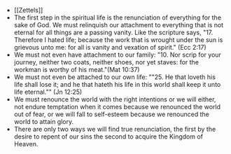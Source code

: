 - [[Zettels]]
- The first step in the spiritual life is the renunciation of everything for the sake of God. We must relinquish our attachment to everything that is not eternal for all things are a passing vanity. Like the scripture says, "17. Therefore I hated life; because the work that is wrought under the sun is grievous unto me: for all is vanity and vexation of spirit." (Ecc 2:17)
- We must not even have attachment to our family: "10. Nor scrip for your journey, neither two coats, neither shoes, nor yet staves: for the workman is worthy of his meat."(Mat 10:37)
- We must not even be attached to our own life: ""25. He that loveth his life shall lose it; and he that hateth his life in this world shall keep it unto life eternal."" (Jn 12:25)
- We must renounce the world with the right intentions or we will either, not endure temptation when it comes because we renounced the world out of fear, or we will fall to self-esteem because we renounced the world to attain glory.
- There are only two ways we will find true renunciation, the first by the desire to repent of our sins the second to acquire the Kingdom of Heaven. 

